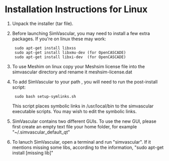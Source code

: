 # Installation Instructions for Linux #

1. Unpack the installer (tar file).

2. Before launching SimVascular, you may need to install a few extra packages. If you're on linux these may work:

		sudo apt-get install libxss
		sudo apt-get install libxmu-dev (for OpenCASCADE)
		sudo apt-get install libxi-dev  (for OpenCASCADE)

3. To use Meshim on linux copy your Meshsim license file into the simvascular directory and rename it meshsim-license.dat

4. To add SimVascular to your path , you will need to run the post-install script:

		sudo bash setup-symlinks.sh

	This script places symbolic links in /usr/local/bin to the simvascular executable scripts.
	You may wish to edit the symbolic links.

5. SimVascular contains two different GUIs. To use the new GUI, please first create an empty text file your home folder, for example "~/.simvascular\_default_qt"

6. To lanuch SimVascular, open a terminal and run "simvascular". If it mentions missing some libs, according to the information, "sudo apt-get install [missing lib]"

<br>
<br>
<br>

